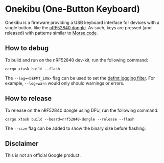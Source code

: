 # Onekibu (One-Button Keyboard)

Onekibu is a firmware providing a USB keyboard interface for devices with a
single button, like the [nRF52840 dongle]. As such, keys are pressed (and
released) with patterns similar to [Morse code].

## How to debug

To build and run on the nRF52840 dev-kit, run the following command:

```
cargo xtask build --flash
```

The `--log=<DEFMT_LOG>` flag can be used to set the [defmt logging filter]. For
example, `--log=warn` would only should warnings or errors.

[defmt logging filter]: https://defmt.ferrous-systems.com/filtering.html

## How to release

To release on the nRF52840 dongle using DFU, run the following command:

```
cargo xtask build --board=nrf52840-dongle --release --flash
```

The `--size` flag can be added to show the binary size before flashing.

## Disclaimer

This is not an official Google product.

[nRF52840 dongle]: https://www.nordicsemi.com/Products/Development-hardware/nrf52840-dongle
[Morse code]: https://en.wikipedia.org/wiki/Morse_code
